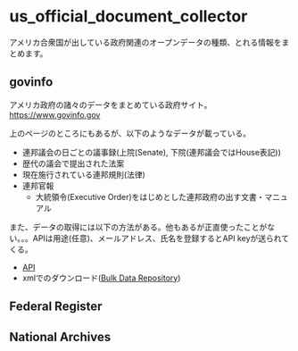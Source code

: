 # us_official_document_collector
アメリカ合衆国が出している政府関連のオープンデータの種類、とれる情報をまとめます。

## govinfo
アメリカ政府の諸々のデータをまとめている政府サイト。   
https://www.govinfo.gov

上のページのところにもあるが、以下のようなデータが載っている。
- 連邦議会の日ごとの議事録(上院(Senate), 下院(連邦議会ではHouse表記))
- 歴代の議会で提出された法案
- 現在施行されている連邦規則(法律)
- 連邦官報
    - 大統領令(Executive Order)をはじめとした連邦政府の出す文書・マニュアル

また、データの取得には以下の方法がある。他もあるが正直使ったことがない。。。APIは用途(任意)、メールアドレス、氏名を登録するとAPI keyが送られてくる。
- <a href="https://api.govinfo.gov/docs/">API</a>
- xmlでのダウンロード(<a href="https://www.govinfo.gov/bulkdata">Bulk Data Repository</a>)
## Federal Register

## National Archives